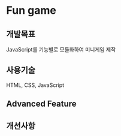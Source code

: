 # Fun game

[Demo]:https://wjdghks95.github.io/Study/Projects/Fun%20game/index.html

## 개발목표
JavaScript를 기능별로 모듈화하여 미니게임 제작

## 사용기술
HTML, CSS, JavaScript

## Advanced Feature

## 개선사항
